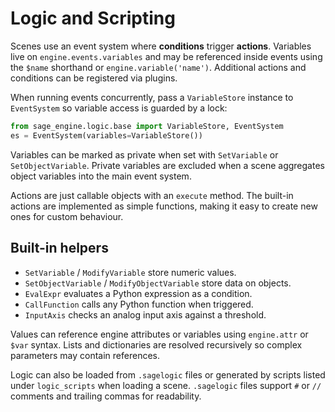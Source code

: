 # Logic and Scripting

Scenes use an event system where **conditions** trigger **actions**.  Variables
live on ``engine.events.variables`` and may be referenced inside events using the
``$name`` shorthand or ``engine.variable('name')``.  Additional actions and
conditions can be registered via plugins.

When running events concurrently, pass a ``VariableStore`` instance to
``EventSystem`` so variable access is guarded by a lock:

```python
from sage_engine.logic.base import VariableStore, EventSystem
es = EventSystem(variables=VariableStore())
```
Variables can be marked as private when set with ``SetVariable`` or
``SetObjectVariable``. Private variables are excluded when a scene aggregates
object variables into the main event system.

Actions are just callable objects with an ``execute`` method.  The built-in
actions are implemented as simple functions, making it easy to create new ones
for custom behaviour.

## Built-in helpers

* ``SetVariable`` / ``ModifyVariable`` store numeric values.
* ``SetObjectVariable`` / ``ModifyObjectVariable`` store data on objects.
* ``EvalExpr`` evaluates a Python expression as a condition.
* ``CallFunction`` calls any Python function when triggered.
* ``InputAxis`` checks an analog input axis against a threshold.

Values can reference engine attributes or variables using ``engine.attr`` or
``$var`` syntax.  Lists and dictionaries are resolved recursively so complex
parameters may contain references.

Logic can also be loaded from ``.sagelogic`` files or generated by scripts listed
under ``logic_scripts`` when loading a scene. ``.sagelogic`` files support ``#``
or ``//`` comments and trailing commas for readability.
